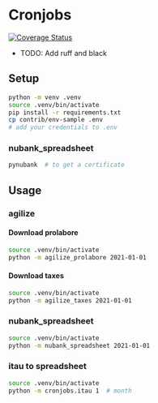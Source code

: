 # Cronjobs

[![Coverage Status](https://coveralls.io/repos/github/lucasrcezimbra/cronjobs/badge.svg)](https://coveralls.io/github/lucasrcezimbra/cronjobs)


- TODO: Add ruff and black


## Setup

```bash
python -m venv .venv
source .venv/bin/activate
pip install -r requirements.txt
cp contrib/env-sample .env
# add your credentials to .env
```

### nubank_spreadsheet
```bash
pynubank  # to get a certificate
```


## Usage

### agilize

#### Download prolabore

```bash
source .venv/bin/activate
python -m agilize_prolabore 2021-01-01
```

#### Download taxes

```bash
source .venv/bin/activate
python -m agilize_taxes 2021-01-01
```


### nubank_spreadsheet

```bash
source .venv/bin/activate
python -m nubank_spreadsheet 2021-01-01
```

### itau to spreadsheet

```bash
source .venv/bin/activate
python -m cronjobs.itau 1  # month
```
